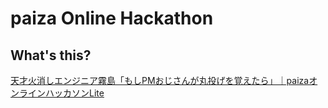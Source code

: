 # paiza Online Hackathon

## What's this?
[天才火消しエンジニア霧島「もしPMおじさんが丸投げを覚えたら」｜paizaオンラインハッカソンLite](https://paiza.jp/poh/kirishima)
